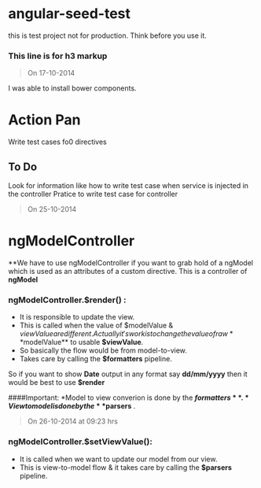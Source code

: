 # angular-seed-test

this is test project not for production.
Think before you use it.

### This line is for h3 markup

> On 17-10-2014

I was able to install bower components.

Action Pan
==========

Write test cases fo0 directives

To Do
-----

Look for information like how to write test case when service is injected in the controller
Pratice to write test case for controller

> On 25-10-2014

ngModelController
=================

**We have to use ngModelController if you want to grab hold of a ngModel which is used as an attributes of a custom directive.  This is a controller of **ngModel**

### ngModelController.$render() :

* It is responsible to update the view.
* This is called when the value of $modelValue & $viewValue are different.  Actually it's work is to change the value of raw **$modelValue** to usable **$viewValue**.
* So basically the flow would be from model-to-view.
* Takes care by calling the **$formatters** pipeline.

So if you want to show **Date** output in any format say **dd/mm/yyyy** then it would be best to use **$render**

####Important:
*Model to view converion is done by the **$formatters** .
*View to model is done by the **$parsers** .

> On 26-10-2014 at 09:23 hrs

### ngModelController.$setViewValue():

* It is called when we want to update our model from our view.  
* This is view-to-model flow & it takes care by calling the **$parsers** pipeline.